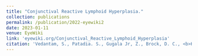 ```yaml
---
title: "Conjunctival Reactive Lymphoid Hyperplasia."
collection: publications
permalink: /publication/2022-eyewiki2
date: 2023-01-11
venue: EyeWiki
link: 'eyewiki.org/Conjunctival_Reactive_Lymphoid_Hyperplasia'
citation: 'Vedantam, S., Patadia. S., Gugala Jr, Z., Brock, D. C., <b>Huang, A.</b>, Yen, M. T. (2022). Conjunctival Reactive Lymphoid Hyperplasia. <i>EyeWiki. American Academy of Ophthalmology.</i> eyewiki.org/Conjunctival_Reactive_Lymphoid_Hyperplasia' 
---
```

